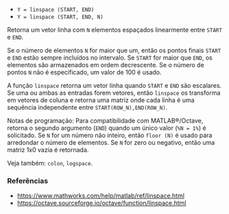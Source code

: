 - `Y = linspace (START, END)`
- `Y = linspace (START, END, N)`

Retorna um vetor linha com `N` elementos espaçados linearmente entre `START` e
`END`.

Se o número de elementos `N` for maior que um, então os pontos finais `START` e
`END` estão sempre incluídos no intervalo. Se `START` for maior que `END`, os
elementos são armazenados em ordem decrescente. Se o número de pontos `N` não é
especificado, um valor de 100 é usado.

A função `linspace` retorna um vetor linha quando `START` e `END` são
escalares. Se uma ou ambas as entradas forem vetores, então `linspace` os
transforma em vetores de coluna e retorna uma matriz onde cada linha é uma
sequência independente entre `START(ROW_N),END(ROW_N)`.

Notas de programação: Para compatibilidade com MATLAB&reg;/Octave, retorna o
segundo argumento (`END`) quando um único valor (`%N = 1%`) é solicitado. Se
`N` for um número não inteiro, então `floor (N)` é usado para arredondar o
número de elementos. Se `N` for zero ou negativo, então uma matriz 1x0 vazia é
retornada.

Veja também: `colon`, `logspace`.

### Referências

- https://www.mathworks.com/help/matlab/ref/linspace.html
- https://octave.sourceforge.io/octave/function/linspace.html
